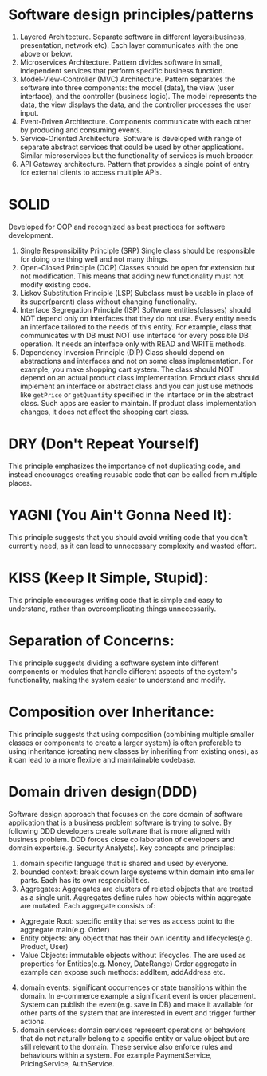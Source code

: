 # Software design principles/patterns
1. Layered Architecture. Separate software in different layers(business, presentation, network etc). Each
   layer communicates with the one above or below.
2. Microservices Architecture. Pattern divides software in small, independent services that perform
   specific business function.
3. Model-View-Controller (MVC) Architecture. Pattern separates the software into three components:
   the model (data), the view (user interface), and the controller (business logic). The model represents
   the data, the view displays the data, and the controller processes the user input.
4. Event-Driven Architecture. Components communicate with each other by producing and consuming events.
5. Service-Oriented Architecture. Software is developed with range of separate abstract services that could
   be used by other applications. Similar microservices but the functionality of services is much
   broader.
6. API Gateway architecture. Pattern that provides a single point of entry for external clients to
   access multiple APIs.


# SOLID
Developed for OOP and recognized as best practices for
software development.

1. Single Responsibility Principle (SRP)
Single class should be responsible for doing one thing well and not many things.
2. Open-Closed Principle (OCP)
Classes should be open for extension but not modification. This means that adding new functionality
must not modify existing code.
3. Liskov Substitution Principle (LSP)
Subclass must be usable in place of its super(parent) class without changing functionality.
4. Interface Segregation Principle (ISP)
Software entities(classes) should NOT depend only on interfaces that they do not use. Every entity
needs an interface tailored to the needs of this entity.
For example, class that communicates with DB must NOT use interface for every possible
DB operation. It needs an interface only with READ and WRITE methods.
5. Dependency Inversion Principle (DIP)
Class should depend on abstractions and interfaces and not on some class implementation.
For example, you make shopping cart system. The class should NOT depend on an actual product
class implementation. Product class should implement an interface or abstract class and you
can just use methods like `getPrice` or `getQuantity` specified in the interface or in
the abstract class. Such apps are easier to maintain. If product class implementation changes,
it does not affect the shopping cart class.



# DRY (Don't Repeat Yourself)
This principle emphasizes the importance of not duplicating code, and instead encourages 
creating reusable code that can be called from multiple places.

# YAGNI (You Ain't Gonna Need It): 
This principle suggests that you should avoid writing code that you don't currently need, 
as it can lead to unnecessary complexity and wasted effort.

# KISS (Keep It Simple, Stupid): 
This principle encourages writing code that is simple and easy to understand, rather than 
overcomplicating things unnecessarily.

# Separation of Concerns: 
This principle suggests dividing a software system into different components or modules that 
handle different aspects of the system's functionality, making the system easier to understand and modify.

# Composition over Inheritance: 
This principle suggests that using composition (combining multiple smaller classes or components 
to create a larger system) is often preferable to using inheritance (creating new classes by 
inheriting from existing ones), as it can lead to a more flexible and maintainable codebase.


# Domain driven design(DDD)
Software design approach that focuses on the core domain of software application that is a business problem 
software is trying to solve. By following DDD developers create software that is more aligned with business problem.
DDD forces close collaboration of developers and domain experts(e.g. Security Analysts).
Key concepts and principles:
1. domain specific language that is shared and used by everyone.
2. bounded context: break down large systems within domain into smaller parts. Each has its own responsibilities.
3. Aggregates: Aggregates are clusters of related objects that are treated as a single unit. Aggregates define rules how 
objects within aggregate are mutated.
Each aggregate consists of:
  - Aggregate Root: specific entity that serves as access point to the aggregate main(e.g. Order)
  - Entity objects: any object that has their own identity and lifecycles(e.g. Product, User)
  - Value Objects: immutable objects without lifecycles. The are used as properties for Entities(e.g. Money, DateRange)
Order aggregate in example can expose such methods:
addItem, addAddress etc.
4. domain events: significant occurrences or state transitions within the domain. In e-commerce example a significant
event is order placement. System can publish the event(e.g. save in DB) and make it available for other parts of the
system that are interested in event and trigger further actions.
5. domain services: domain services represent operations or behaviors that do not naturally belong to a specific entity 
or value object but are still relevant to the domain. These service also enforce rules and behaviours within a system.
For example PaymentService, PricingService, AuthService.
